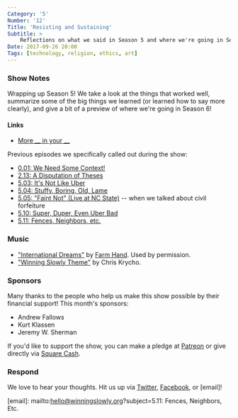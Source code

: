 ```yaml
---
Category: '5'
Number: '12'
Title: 'Resisting and Sustaining'
Subtitle: >
    Reflections on what we said in Season 5 and where we're going in Season 6. (Buckle up!)
Date: 2017-09-26 20:00
Tags: [technology, religion, ethics, art]
---
```


### Show Notes

Wrapping up Season 5! We take a look at the things that worked well, summarize some of the big things we learned (or learned how to say more clearly), and give a bit of a preview of where we're going in Season 6!

#### Links

- [More \_\_ in your \_\_](http://knowyourmeme.com/memes/xzibit-yo-dawg)

Previous episodes we specifically called out during the show:

- [0.01: We Need Some Context!](http://www.winningslowly.org/0.01/)
- [2.13: A Disputation of Theses](http://www.winningslowly.org/2.13/)
- [5.03: It's Not Like Uber](http://www.winningslowly.org/5.03/)
- [5.04: Stuffy, Boring, Old, Lame](http://www.winningslowly.org/5.04/)
- [5.05: "Faint Not" (Live at NC State)](http://www.winningslowly.org/5.05/) -- when we talked about civil forfeiture
- [5.10: Super, Duper, Even Uber Bad](http://www.winningslowly.org/5.10/)
- [5.11: Fences, Neighbors, etc.](http://www.winningslowly.org/5.11/)

### Music

- ["International Dreams"](https://farmhand.bandcamp.com/track/international-dreams) by [Farm Hand](https://farmhand.bandcamp.com/releases). Used by permission.
- ["Winning Slowly Theme"](https://soundcloud.com/chriskrycho/winning-slowly) by Chris Krycho. 

### Sponsors

Many thanks to the people who help us make this show possible by their financial support! This month's sponsors:

- Andrew Fallows
- Kurt Klassen
- Jeremy W. Sherman

If you'd like to support the show, you can make a pledge at [Patreon] or give
directly via [Square Cash].

[Patreon]: https://www.patreon.com/winningslowly
[Square Cash]: https://cash.me/$winningslowly


### Respond

We love to hear your thoughts. Hit us up via [Twitter], [Facebook], or [email]!

[Twitter]: //www.twitter.com/winningslowly
[Facebook]: //www.facebook.com/winningslowlypodcast
[email]: mailto:hello@winningslowly.org?subject=5.11: Fences, Neighbors, Etc.
